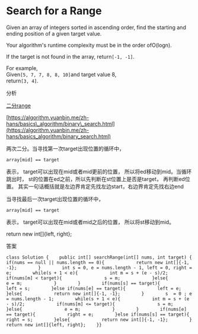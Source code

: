 # Search for a Range

Given an array of integers sorted in ascending order, find the starting and ending position of a given target value.

Your algorithm's runtime complexity must be in the order ofO\(logn\).

If the target is not found in the array, return`[-1, -1]`.

For example,  
Given`[5, 7, 7, 8, 8, 10]`and target value 8,  
return`[3, 4]`.

分析

[二分range](https://algorithm.yuanbin.me/zh-hans/basics_algorithm/binary_search.html)

[https://algorithm.yuanbin.me/zh-hans/basics\_algorithm/binary\_search.html](https://algorithm.yuanbin.me/zh-hans/basics_algorithm/binary_search.html)

两次二分。当寻找第一次target出现位置的循环中，

`array[mid] == target`

表示， target可以出现在mid或者mid更前的位置， 所以将ed移动到mid。当循环跳出时， st的位置在ed之前，所以先判断在st位置上是否是target， 再判断ed位置。 其实一句话概括就是左边界肯定先找左边start，右边界肯定先找右边end

当寻找最后一次target出现位置的循环中，

`array[mid] == target`

表示， target可以出现在mid或者mid之后的位置， 所以将st移动到mid。

return new int\[\]{left, right};

答案

```text
class Solution {    public int[] searchRange(int[] nums, int target) {        if(nums == null || nums.length == 0){            return new int[]{-1, -1};        }        int s = 0, e = nums.length - 1, left = 0, right = e;        while(s + 1 < e){            int m = s + (e - s)/2;            if(nums[m] < target){                s = m;            }else{                e = m;            }        }        if(nums[s] == target){            left = s;        }else if(nums[e] == target){            left = e;        }else{            return new int[]{-1, -1};        }        s  = 0 ; e = nums.length - 1;        while(s + 1 < e){            int m = s + (e - s)/2;            if(nums[m] <= target){                s = m;            }else{                e = m;            }        }        if(nums[e] == target){            right = e;        }else if(nums[s] == target){            right = s;        }else{            return new int[]{-1, -1};        }        return new int[]{left, right};    }}
```

